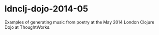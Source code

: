# ldnclj-dojo-2014-05

Examples of generating music from poetry at the May 2014 London
Clojure Dojo at ThoughtWorks.
